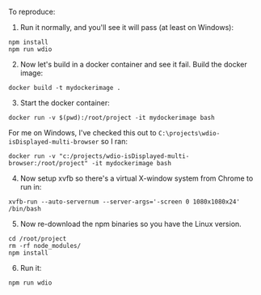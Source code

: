 To reproduce:
1. Run it normally, and you'll see it will pass (at least on Windows):
```shell
npm install
npm run wdio
```

2. Now let's build in a docker container and see it fail. Build the docker image:
```shell
docker build -t mydockerimage .
```

3. Start the docker container:
```shell
docker run -v $(pwd):/root/project -it mydockerimage bash
```

For me on Windows, I've checked this out to `C:\projects\wdio-isDisplayed-multi-browser` so I ran:

```shell
docker run -v "c:/projects/wdio-isDisplayed-multi-browser:/root/project" -it mydockerimage bash
```


4. Now setup xvfb so there's a virtual X-window system from Chrome to run in:
```shell
xvfb-run --auto-servernum --server-args='-screen 0 1080x1080x24' /bin/bash
```

5. Now re-download the npm binaries so you have the Linux version.
```shell
cd /root/project
rm -rf node_modules/
npm install
```

6. Run it:
```shell
npm run wdio
```
